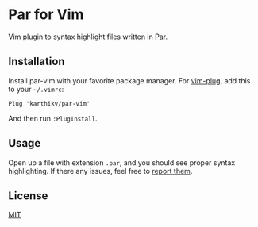 # Par for Vim
Vim plugin to syntax highlight files written in [Par](https://par-lang.org).

## Installation
Install par-vim with your favorite package manager. For
[vim-plug](https://github.com/junegunn/vim-plug), add this to your `~/.vimrc`:

```vim
Plug 'karthikv/par-vim'
```

And then run `:PlugInstall`.

## Usage
Open up a file with extension `.par`, and you should see proper syntax
highlighting. If there any issues, feel free to [report
them](https://github.com/karthikv/par/issues/new).

## License
[MIT](LICENSE)
